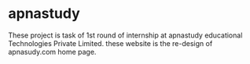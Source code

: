 # apnastudy
These project is task of 1st round of internship at apnastudy educational Technologies Private Limited.
these website is the re-design of apnasudy.com home page.
